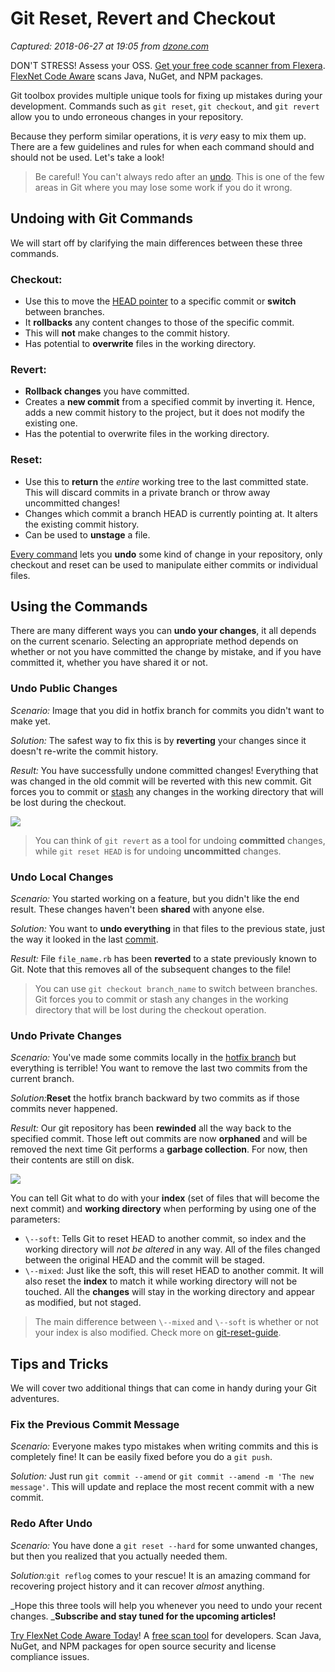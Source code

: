 # Git Reset, Revert and Checkout

_Captured: 2018-06-27 at 19:05 from [dzone.com](https://dzone.com/articles/git-reset-revert-and-checkout?edition=383268&utm_source=Daily%20Digest&utm_medium=email&utm_campaign=Daily%20Digest%202018-06-27)_

DON'T STRESS! Assess your OSS. [Get your free code scanner from Flexera](https://dzone.com/go?i=294429&u=https%3A%2F%2Finfo.flexerasoftware.com%2FSCA-EVAL-FLexNet-Code-Aware-OSS-Scanner%3Futm_source%3Ddzone%26utm_medium%3Dfnca-security-banner%26utm_campaign%3Ddzone-fnca-security-banner-may2018%26id%3Ddzone-fnca-security-banner-May2018). [FlexNet Code Aware](https://dzone.com/go?i=294429&u=https%3A%2F%2Finfo.flexerasoftware.com%2FSCA-EVAL-FLexNet-Code-Aware-OSS-Scanner%3Futm_source%3Ddzone%26utm_medium%3Dfnca-security-banner%26utm_campaign%3Ddzone-fnca-security-banner-may2018%26id%3Ddzone-fnca-security-banner-May2018) scans Java, NuGet, and NPM packages.

Git toolbox provides multiple unique tools for fixing up mistakes during your development. Commands such as `git reset`, `git checkout`, and `git revert` allow you to undo erroneous changes in your repository.

Because they perform similar operations, it is _very_ easy to mix them up. There are a few guidelines and rules for when each command should and should not be used. Let's take a look!

> Be careful! You can't always redo after an [undo](https://git-scm.com/book/en/v2/Git-Basics-Undoing-Things). This is one of the few areas in Git where you may lose some work if you do it wrong.

## Undoing with Git Commands

We will start off by clarifying the main differences between these three commands.

### Checkout:

  * Use this to move the [HEAD pointer](https://kolosek.com/git-branches/) to a specific commit or **switch** between branches.
  * It **rollbacks** any content changes to those of the specific commit.
  * This will **not** make changes to the commit history.
  * Has potential to **overwrite** files in the working directory.

### Revert:

  * **Rollback changes** you have committed.
  * Creates a **new commit** from a specified commit by inverting it. Hence, adds a new commit history to the project, but it does not modify the existing one.
  * Has the potential to overwrite files in the working directory.

### Reset:

  * Use this to **return** the _entire_ working tree to the last committed state. This will discard commits in a private branch or throw away uncommitted changes!
  * Changes which commit a branch HEAD is currently pointing at. It alters the existing commit history.
  * Can be used to **unstage** a file.

[Every command](https://kolosek.com/git-commands-tutorial-part1/) lets you **undo** some kind of change in your repository, only checkout and reset can be used to manipulate either commits or individual files.

## Using the Commands

There are many different ways you can **undo your changes**, it all depends on the current scenario. Selecting an appropriate method depends on whether or not you have committed the change by mistake, and if you have committed it, whether you have shared it or not.

### Undo Public Changes

_Scenario:_ Image that you did in hotfix branch for commits you didn't want to make yet.

_Solution:_ The safest way to fix this is by **reverting** your changes since it doesn't re-write the commit history.

_Result:_ You have successfully undone committed changes! Everything that was changed in the old commit will be reverted with this new commit. Git forces you to commit or [stash](https://kolosek.com/git-stash/) any changes in the working directory that will be lost during the checkout.

![](https://storage.kraken.io/kk8yWPxzXVfBD3654oMN/782bf25d88e360df15ef96d84d872181/git-revert.png)

> You can think of `git revert` as a tool for undoing **committed** changes, while `git reset HEAD` is for undoing **uncommitted** changes.

### Undo Local Changes

_Scenario:_ You started working on a feature, but you didn't like the end result. These changes haven't been **shared** with anyone else.

_Solution:_ You want to **undo everything** in that files to the previous state, just the way it looked in the last [commit](https://kolosek.com/git-commands-tutorial-part2/).

_Result:_ File `file_name.rb` has been **reverted** to a state previously known to Git. Note that this removes all of the subsequent changes to the file!

> You can use `git checkout branch_name` to switch between branches. Git forces you to commit or stash any changes in the working directory that will be lost during the checkout operation.

### Undo Private Changes

_Scenario:_ You've made some commits locally in the [hotfix branch](https://kolosek.com/git-branches/) but everything is terrible! You want to remove the last two commits from the current branch.

_Solution:_**Reset** the hotfix branch backward by two commits as if those commits never happened.

_Result:_ Our git repository has been **rewinded** all the way back to the specified commit. Those left out commits are now **orphaned** and will be removed the next time Git performs a **garbage collection**. For now, then their contents are still on disk.

![](https://storage.kraken.io/kk8yWPxzXVfBD3654oMN/f0ae16e339631560090233b4c5850990/git-reset.png)

You can tell Git what to do with your **index** (set of files that will become the next commit) and **working directory** when performing by using one of the parameters:

  * `\--soft`: Tells Git to reset HEAD to another commit, so index and the working directory will _not be altered_ in any way. All of the files changed between the original HEAD and the commit will be staged.
  * `\--mixed`: Just like the soft, this will reset HEAD to another commit. It will also reset the **index** to match it while working directory will not be touched. All the **changes** will stay in the working directory and appear as modified, but not staged.

> The main difference between `\--mixed` and `\--soft` is whether or not your index is also modified. Check more on [git-reset-guide](https://gist.github.com/tnguyen14/0827ae6eefdff39e452b).

## Tips and Tricks

We will cover two additional things that can come in handy during your Git adventures.

### Fix the Previous Commit Message

_Scenario:_ Everyone makes typo mistakes when writing commits and this is completely fine! It can be easily fixed before you do a `git push`.

_Solution:_ Just run `git commit --amend` or `git commit --amend -m 'The new message'`. This will update and replace the most recent commit with a new commit.

### Redo After Undo

_Scenario:_ You have done a `git reset --hard` for some unwanted changes, but then you realized that you actually needed them.

_Solution:_`git reflog` comes to your rescue! It is an amazing command for recovering project history and it can recover _almost_ anything.

_Hope this three tools will help you whenever you need to undo your recent changes. _**Subscribe and stay tuned for the upcoming articles!**

[Try FlexNet Code Aware Today](https://dzone.com/go?i=294430&u=https%3A%2F%2Finfo.flexerasoftware.com%2FSCA-EVAL-FLexNet-Code-Aware-OSS-Scanner%3Futm_source%3Ddzone%26utm_medium%3Dfnca-security-banner%26utm_campaign%3Ddzone-fnca-security-banner-may2018%26id%3Ddzone-fnca-security-banner-May2018)! A [free scan tool](https://dzone.com/go?i=294430&u=https%3A%2F%2Finfo.flexerasoftware.com%2FSCA-EVAL-FLexNet-Code-Aware-OSS-Scanner%3Futm_source%3Ddzone%26utm_medium%3Dfnca-security-banner%26utm_campaign%3Ddzone-fnca-security-banner-may2018%26id%3Ddzone-fnca-security-banner-May2018) for developers. Scan Java, NuGet, and NPM packages for open source security and license compliance issues.
